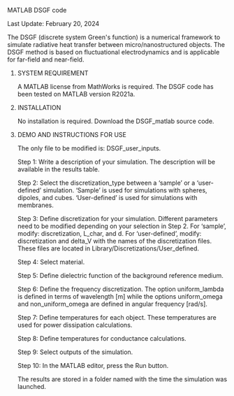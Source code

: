 MATLAB DSGF code

Last Update: February 20, 2024

The DSGF (discrete system Green's function) is a numerical framework to simulate radiative heat transfer between micro/nanostructured objects. The DSGF method is based on fluctuational electrodynamics and is applicable for far-field and near-field.


1. SYSTEM REQUIREMENT

   A MATLAB license from MathWorks is required. The DSGF code has been tested on MATLAB version R2021a. 

2. INSTALLATION

   No installation is required. Download the DSGF_matlab source code.

3. DEMO AND INSTRUCTIONS FOR USE
   
   The only file to be modified is: DSGF_user_inputs.

   Step 1: Write a description of your simulation. The description will be available in the results table.

   Step 2: Select the discretization_type between a ‘sample’ or a ‘user-defined’ simulation. ‘Sample’ is used for simulations with spheres, dipoles, and cubes. ‘User-defined’ is used for simulations with membranes.

   Step 3: Define discretization for your simulation. Different parameters need to be modified depending on your selection in Step 2.
        For ‘sample’, modify: discretization, L_char, and d. 
        For ‘user-defined’, modify: discretization and delta_V with the names of the discretization files. These files are located in Library/Discretizations/User_defined. 

   Step 4: Select material. 

   Step 5: Define dielectric function of the background reference medium.

   Step 6: Define the frequency discretization. The option uniform_lambda is defined in terms of wavelength [m] while the options uniform_omega and non_uniform_omega are defined in angular frequency [rad/s]. 

   Step 7: Define temperatures for each object. These temperatures are used for power dissipation calculations.

   Step 8: Define temperatures for conductance calculations.

   Step 9: Select outputs of the simulation.

   Step 10: In the MATLAB editor, press the Run button.

   The results are stored in a folder named with the time the simulation was launched.
